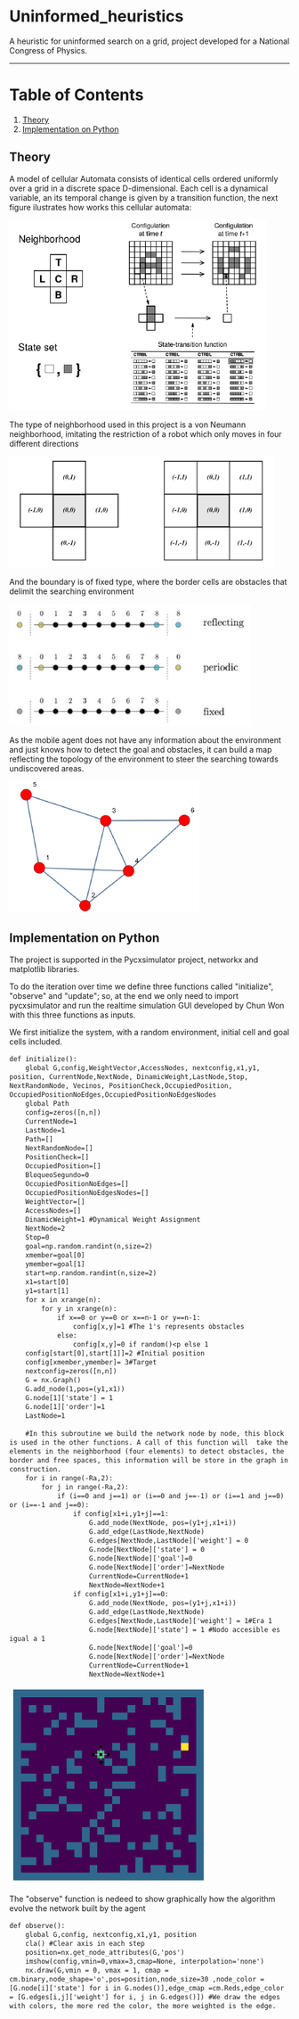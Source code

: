 


# Uninformed_heuristics
A heuristic for uninformed search on a grid, project developed for a National Congress of Physics.

___

# Table of Contents
1. [Theory](#Theory)
2. [Implementation on Python](#Implementation-on-python)



## Theory
A model of cellular Automata consists of identical cells ordered uniformly over a grid in a discrete space D-dimensional. Each cell is a dynamical variable, an its temporal change is given by a transition function, the next figure ilustrates how works this cellular automata:

![Alt text](images/Celullar1.png?raw=true "Circuit of the prototype, includes power, control and sensor stages")

The type of neighborhood used in this project is a von Neumann neighborhood, imitating the restriction of a robot which only moves in four different directions

![Alt text](images/Celullar2.png?raw=true "Circuit of the prototype, includes power, control and sensor stages")

And the boundary is of fixed type, where the border cells are obstacles that delimit the searching environment

![Alt text](images/Celullar3.png?raw=true "Circuit of the prototype, includes power, control and sensor stages")


As the mobile agent does not have any information about the environment and just knows how to detect the goal and obstacles, it can build a map reflecting the topology of the environment to steer the searching towards undiscovered areas.

![Alt text](images/Celullar4.png?raw=true "Circuit of the prototype, includes power, control and sensor stages")


## Implementation on Python

The project is supported in the Pycxsimulator project, networkx and matplotlib libraries. 

To do the iteration over time we define three functions called "initialize", "observe" and "update"; so, at the end we only need to import pycxsimulator and run the realtime simulation GUI developed by Chun Won with this three functions as inputs.

We first initialize the system, with a random environment, initial cell and goal cells included.
```
def initialize():
    global G,config,WeightVector,AccessNodes, nextconfig,x1,y1, position, CurrentNode,NextNode, DinamicWeight,LastNode,Stop, NextRandomNode, Vecinos, PositionCheck,OccupiedPosition, OccupiedPositionNoEdges,OccupiedPositionNoEdgesNodes
    global Path
    config=zeros([n,n])
    CurrentNode=1
    LastNode=1
    Path=[]
    NextRandomNode=[]
    PositionCheck=[]
    OccupiedPosition=[]
    BloqueoSegundo=0
    OccupiedPositionNoEdges=[]
    OccupiedPositionNoEdgesNodes=[]
    WeightVector=[]
    AccessNodes=[]
    DinamicWeight=1 #Dynamical Weight Assignment
    NextNode=2
    Stop=0
    goal=np.random.randint(n,size=2)
    xmember=goal[0]
    ymember=goal[1]
    start=np.random.randint(n,size=2)
    x1=start[0]
    y1=start[1]
    for x in xrange(n):
        for y in xrange(n):
            if x==0 or y==0 or x==n-1 or y==n-1:
                config[x,y]=1 #The 1's represents obstacles
            else:
                config[x,y]=0 if random()<p else 1
    config[start[0],start[1]]=2 #Initial position
    config[xmember,ymember]= 3#Target
    nextconfig=zeros([n,n])
    G = nx.Graph()
    G.add_node(1,pos=(y1,x1))
    G.node[1]['state'] = 1
    G.node[1]['order']=1
    LastNode=1
    
    #In this subroutine we build the network node by node, this block is used in the other functions. A call of this function will  take the elements in the neighborhood (four elements) to detect obstacles, the border and free spaces, this information will be store in the graph in construction. 
    for i in range(-Ra,2):
        for j in range(-Ra,2):
            if (i==0 and j==1) or (i==0 and j==-1) or (i==1 and j==0) or (i==-1 and j==0):
                if config[x1+i,y1+j]==1:
                    G.add_node(NextNode, pos=(y1+j,x1+i))
                    G.add_edge(LastNode,NextNode)
                    G.edges[NextNode,LastNode]['weight'] = 0
                    G.node[NextNode]['state'] = 0 
                    G.node[NextNode]['goal']=0
                    G.node[NextNode]['order']=NextNode
                    CurrentNode=CurrentNode+1
                    NextNode=NextNode+1
                if config[x1+i,y1+j]==0:
                    G.add_node(NextNode, pos=(y1+j,x1+i))
                    G.add_edge(LastNode,NextNode)
                    G.edges[NextNode,LastNode]['weight'] = 1#Era 1
                    G.node[NextNode]['state'] = 1 #Nodo accesible es igual a 1
                    G.node[NextNode]['goal']=0
                    G.node[NextNode]['order']=NextNode
                    CurrentNode=CurrentNode+1
                    NextNode=NextNode+1
```
![Alt text](images/Celullar5.png?raw=true "Circuit of the prototype, includes power, control and sensor stages")

The "observe" function is nedeed to show graphically how the algorithm evolve the network built by the agent
```
def observe():
	global G,config, nextconfig,x1,y1, position
	cla() #Clear axis in each step
	position=nx.get_node_attributes(G,'pos')
	imshow(config,vmin=0,vmax=3,cmap=None, interpolation='none')
	nx.draw(G,vmin = 0, vmax = 1, cmap = cm.binary,node_shape='o',pos=position,node_size=30 ,node_color = [G.node[i]['state'] for i in G.nodes()],edge_cmap =cm.Reds,edge_color = [G.edges[i,j]['weight'] for i, j in G.edges()]) #We draw the edges with colors, the more red the color, the more weighted is the edge.

```


